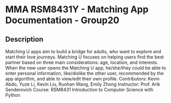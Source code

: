 # MMA RSM8431Y - Matching App Documentation - Group20 
 
## Description
Matching U apps aim to build a bridge for adults, who want to explore and start their love journeys. Matching U focuses on helping users find the best partner based on three main considerations: age, location, and interests. When the new user opens the Matching U app, he/she/they could be able to enter personal information, like/dislike the other user, recommended by the app algorithm, and able to view/edit their own profile. 
Contributors: Kevin Abdo, Yuze Li, Kevin Liu, Ruohan Wang, Emily Zhong
Instructor: Prof. Arik Senderovich
Course: RSM8431 Introduction to Computer Science with Python 


 ##
